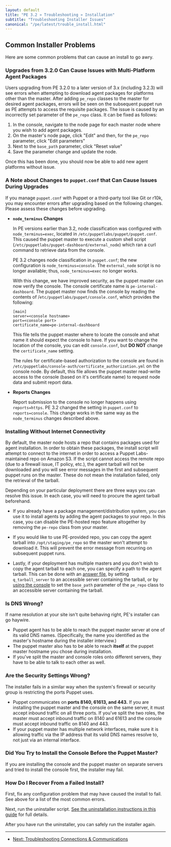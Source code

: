 ```yaml
---
layout: default
title: "PE 3.2 » Troubleshooting » Installation"
subtitle: "Troubleshooting Installer Issues"
canonical: "/pe/latest/trouble_install.html"
---
```


Common Installer Problems
-----

Here are some common problems that can cause an install to go awry.

### Upgrades from 3.2.0 Can Cause Issues with Multi-Platform Agent Packages

Users upgrading from PE 3.2.0 to a later version of 3.x (including 3.2.3) will see errors when attempting to download agent packages for platforms other than the master. After adding `pe_repo` classes to the master for desired agent packages, errors will be seen on the subsequent puppet run as PE attempts to access the requisite packages. The issue is caused by an incorrectly set parameter of the `pe_repo` class. It can be fixed as follows:

1. In the console, navigate to the node page for each master node where you wish to add agent packages.
2. On the master's node page, click "Edit" and then, for the `pe_repo` parameter, click "Edit parameters"    
3. Next to the `base_path` parameter, click "Reset value"
4. Save the parameter change and update the node.

Once this has been done, you should now be able to add new agent platforms without issue. 

### A Note about Changes to `puppet.conf` that Can Cause Issues During Upgrades 

If you manage `puppet.conf` with Puppet or a third-party tool like Git or r10k, you may encounter errors after upgrading based on the following changes. Please assess these changes before upgrading.  

* **`node_terminus` Changes**

   In PE versions earlier than 3.2, node classification was configured with `node_terminus=exec`, located in `/etc/puppetlabs/puppet/puppet.conf`. This caused the puppet master to execute a custom shell script (`/etc/puppetlabs/puppet-dashboard/external_node`) which ran a curl command to retrieve data from the console. 

   PE 3.2 changes node classification in `puppet.conf`; the new configuration is `node_terminus=console`. The `external_node` script is no longer available; thus, `node_terminus=exec` no longer works. 

   With this change, we have improved security, as the puppet master can now verify the console. The console certificate name is `pe-internal-dashboard`. The puppet master now finds the console by reading the contents of /`etc/puppetlabs/puppet/console.conf`, which provides the following:

      [main]
      server=<console hostname>
      port=<console port>
      certificate_name=pe-internal-dashboard

   This file tells the puppet master where to locate the console and what name it should expect the console to have. If you want to change the location of the console, you can edit `console.conf`, but **DO NOT** change the `certificate_name` setting. 

   The rules for certificate-based authorization to the console are found in `/etc/puppetlabs/console-auth/certificate_authorization.yml` on the console node. By default, this file allows the puppet master read-write access to the console (based on it's certificate name) to request node data and submit report data. 

* **Reports Changes**

   Report submission to the console no longer happens using `reports=https`. PE 3.2 changed the setting in `puppet.conf` to `reports=console`. This change works in the same way as the `node_terminus` changes described above.

### Installing Without Internet Connectivity

By default, the master node hosts a repo that contains packages used for agent installation. In order to obtain these packages, the install script will attempt to connect to the internet in order to access a Puppet Labs-maintained repo on Amazon S3. If the script cannot access the remote repo (due to a firewall issue, IT policy, etc.), the agent tarball will not be downloaded and you will see error messages in the first and subsequent puppet runs on the master. These do not mean the installation failed, only the retrieval of the tarball.

Depending on your particular deployment there are three ways you can resolve this issue. In each case, you will need to procure the agent tarball beforehand. 

* If you already have a package management/distribution system, you can use it to install agents by adding the agent packages to your repo. In this case, you can disable the PE-hosted repo feature altogether by removing the `pe-repo` class from your master.

* If you would like to use PE-provided repo, you can copy the agent tarball into `/opt/staging/pe_repo` so the master won't attempt to download it. This will prevent the error message from recurring on subsequent puppet runs.

* Lastly, if your deployment has multiple masters and you don't wish to copy the agent tarball to each one, you can specify a path to the agent tarball. This can be done with an [answer file](./install_automated.html), by setting `q_tarball_server` to an accessible server containing the tarball, or by [using the console](./console_classes_groups.html#editing-class-parameters-on-nodes) to set the `base_path` parameter of the `pe_repo` class to an accessible server containing the tarball.


### Is DNS Wrong?

If name resolution at your site isn't quite behaving right, PE's installer can go haywire.

* Puppet agent has to be able to reach the puppet master server at one of its valid DNS names. (Specifically, the name you identified as the master's hostname during the installer interview.)
* The puppet master also has to be able to reach **itself** at the puppet master hostname you chose during installation.
* If you've split the master and console roles onto different servers, they have to be able to talk to each other as well.

### Are the Security Settings Wrong?

The installer fails in a similar way when the system's firewall or security group is restricting the ports Puppet uses.

* Puppet communicates on **ports 8140, 61613, and 443.** If you are installing the puppet master and the console on the same server, it must accept inbound traffic on all three ports. If you've split the two roles, the master must accept inbound traffic on 8140 and 61613 and the console must accept inbound traffic on 8140 and 443.
* If your puppet master has multiple network interfaces, make sure it is allowing traffic via the IP address that its valid DNS names resolve to, not just via an internal interface.

### Did You Try to Install the Console Before the Puppet Master?

If you are installing the console and the puppet master on separate servers and tried to install the console first, the installer may fail.

### How Do I Recover From a Failed Install?

First, fix any configuration problem that may have caused the install to fail. See above for a list of the most common errors.

Next, run the uninstaller script. [See the uninstallation instructions in this guide](./install_uninstalling.html) for full details.

After you have run the uninstaller, you can safely run the installer again.


* * * 

- [Next: Troubleshooting Connections & Communications ](./trouble_comms.html)
